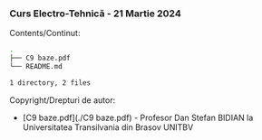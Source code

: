 ### Curs Electro-Tehnică - 21 Martie 2024

Contents/Continut: 

```sh
.
├── C9 baze.pdf
└── README.md

1 directory, 2 files
```

Copyright/Drepturi de autor:
* [C9 baze.pdf](./C9 baze.pdf) - Profesor Dan Stefan BIDIAN la Universitatea Transilvania din Brasov UNITBV
